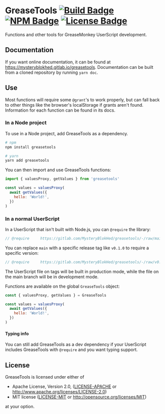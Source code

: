# GreaseTools [![Build Badge]](https://gitlab.com/MysteryBlokHed/greasetools/-/pipelines) [![NPM Badge]](https://www.npmjs.com/package/greasetools) [![License Badge]](#license)

Functions and other tools for GreaseMonkey UserScript development.

## Documentation

If you want online documentation, it can be found at <https://mysteryblokhed.gitlab.io/greasetools>.
Documentation can be built from a cloned repository by running `yarn doc`.

## Use

Most functions will require some `@grant`'s to work properly,
but can fall back to other things like the browser's localStorage if grants aren't found.
Information for each function can be found in its docs.

### In a Node project

To use in a Node project, add GreaseTools as a dependency.

```sh
# npm
npm install greasetools

# yarn
yarn add greasetools
```

You can then import and use GreaseTools functions:

```javascript
import { valuesProxy, getValues } from 'greasetools'

const values = valuesProxy(
  await getValues({
    hello: 'World!',
  })
)
```

### In a normal UserScript

In a UserScript that isn't built with Node.js, you can `@require` the library:

```javascript
// @require     https://gitlab.com/MysteryBlokHed/greasetools/-/raw/main/greasetools.user.js
```

You can replace `main` with a specific release tag like `v0.1.0` to require a specific version:

```javascript
// @require     https://gitlab.com/MysteryBlokHed/greasetools/-/raw/v0.1.0/greasetools.user.js
```

The UserScript file on tags will be built in production mode, while the file on the main branch will be in development mode.

Functions are available on the global `GreaseTools` object:

```javascript
const { valuesProxy, getValues } = GreaseTools

const values = valuesProxy(
  await getValues({
    hello: 'World!',
  })
)
```

#### Typing info

You can still add GreaseTools as a dev dependency if your UserScript includes GreaseTools with `@require`
and you want typing support.

## License

GreaseTools is licensed under either of

- Apache License, Version 2.0, ([LICENSE-APACHE](LICENSE-APACHE) or
  <http://www.apache.org/licenses/LICENSE-2.0>)
- MIT license ([LICENSE-MIT](LICENSE-MIT) or
  <http://opensource.org/licenses/MIT>)

at your option.

[build badge]: https://img.shields.io/gitlab/pipeline-status/MysteryBlokHed/greasetools
[npm badge]: https://img.shields.io/npm/v/greasetools
[license badge]: https://img.shields.io/badge/license-MIT%20OR%20Apache--2.0-green
